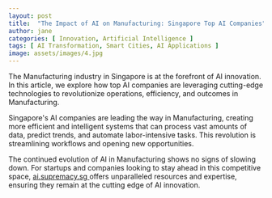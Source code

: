 ```yaml
---
layout: post
title:  "The Impact of AI on Manufacturing: Singapore Top AI Companies"
author: jane
categories: [ Innovation, Artificial Intelligence ]
tags: [ AI Transformation, Smart Cities, AI Applications ]
image: assets/images/4.jpg
---
```


The Manufacturing industry in Singapore is at the forefront of AI innovation. In this article, we explore how top AI companies are leveraging cutting-edge technologies to revolutionize operations, efficiency, and outcomes in Manufacturing.

Singapore's AI companies are leading the way in Manufacturing, creating more efficient and intelligent systems that can process vast amounts of data, predict trends, and automate labor-intensive tasks. This revolution is streamlining workflows and opening new opportunities.

The continued evolution of AI in Manufacturing shows no signs of slowing down. For startups and companies looking to stay ahead in this competitive space, <a href="https://ai.supremacy.sg" target="_blank"> ai.supremacy.sg </a> offers unparalleled resources and expertise, ensuring they remain at the cutting edge of AI innovation.
